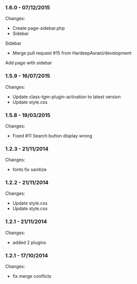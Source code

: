 

### 1.6.0 - 07/12/2015

 Changes: 


 * Create page-sidebar.php
 * Sidebar

Sidebar
 * Merge pull request #15 from HardeepAsrani/development

Add page with sidebar


### 1.5.9 - 16/07/2015

 Changes: 


 * Update class-tgm-plugin-activation to latest version
 * Update style.css


### 1.5.8 - 19/03/2015

 Changes: 


 * Fixed #11 Search button display wrong


### 1.2.3 - 21/11/2014

 Changes: 


 * fonts fix   sanitize


### 1.2.2 - 21/11/2014

 Changes: 


 * Update style.css
 * Update style.css


### 1.2.1 - 21/11/2014

 Changes: 


 * added 2 plugins


### 1.2.1 - 17/10/2014

 Changes: 


 * fix merge conflicts
